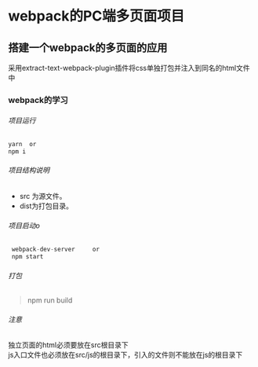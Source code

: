 # webpack的PC端多页面项目

## 搭建一个webpack的多页面的应用
采用extract-text-webpack-plugin插件将css单独打包并注入到同名的html文件中

### webpack的学习
###### 项目运行
```js
yarn  or
npm i
```
###### 项目结构说明

* src 为源文件。  
* dist为打包目录。

###### 项目启动o
```js
 webpack-dev-server     or
 npm start
```
###### 打包
>  npm run build

###### 注意
独立页面的html必须要放在src根目录下</br>
js入口文件也必须放在src/js的根目录下，引入的文件则不能放在js的根目录下


